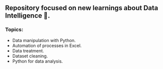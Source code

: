 ## Repository focused on new learnings about Data Intelligence 🎲.

### Topics:
- Data manipulation with Python.
- Automation of processes in Excel.
- Data treatment.
- Dataset cleaning.
- Python for data analysis.

